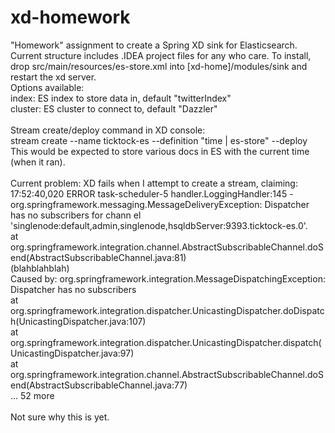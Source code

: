 xd-homework
===========

"Homework" assignment to create a Spring XD sink for Elasticsearch.  Current structure includes .IDEA project files for any who care.  To install, drop src/main/resources/es-store.xml into [xd-home]/modules/sink and restart the xd server.
<br>
Options available:<br>
        index: ES index to store data in, default "twitterIndex"<br>
        cluster: ES cluster to connect to, default "Dazzler"<br>
<br>
Stream create/deploy command in XD console:<br>
	stream create --name ticktock-es --definition "time | es-store" --deploy<br>
This would be expected to store various docs in ES with the current time (when it ran).<br>
<br>
Current problem: XD fails when I attempt to create a stream, claiming: <br>
17:52:40,020 ERROR task-scheduler-5 handler.LoggingHandler:145 - org.springframework.messaging.MessageDeliveryException: Dispatcher has no subscribers for chann
el 'singlenode:default,admin,singlenode,hsqldbServer:9393.ticktock-es.0'.<br>
        at org.springframework.integration.channel.AbstractSubscribableChannel.doSend(AbstractSubscribableChannel.java:81)<br>
	(blahblahblah)<br>
Caused by: org.springframework.integration.MessageDispatchingException: Dispatcher has no subscribers<br>
        at org.springframework.integration.dispatcher.UnicastingDispatcher.doDispatch(UnicastingDispatcher.java:107)<br>
        at org.springframework.integration.dispatcher.UnicastingDispatcher.dispatch(UnicastingDispatcher.java:97)<br>
        at org.springframework.integration.channel.AbstractSubscribableChannel.doSend(AbstractSubscribableChannel.java:77)<br>
        ... 52 more<br>
<br>
Not sure why this is yet.<br>